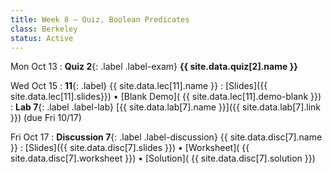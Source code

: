 ```yaml
---
title: Week 8 — Quiz, Boolean Predicates 
class: Berkeley
status: Active
---
```


Mon Oct 13
: **Quiz 2**{: .label .label-exam} **{{ site.data.quiz[2].name }}**

Wed Oct 15
: **11**{: .label} {{ site.data.lec[11].name }} 
    : [Slides]({{ site.data.lec[11].slides}})
      &#8226; [Blank Demo]( {{ site.data.lec[11].demo-blank }})
: **Lab 7**{: .label .label-lab} [{{ site.data.lab[7].name }}]({{ site.data.lab[7].link }}) (due Fri 10/17)

Fri Oct 17
: **Discussion 7**{: .label .label-discussion} {{ site.data.disc[7].name }}
   : [Slides]({{ site.data.disc[7].slides }})
     &#8226; [Worksheet]( {{ site.data.disc[7].worksheet }})
     &#8226; [Solution]( {{ site.data.disc[7].solution }})
